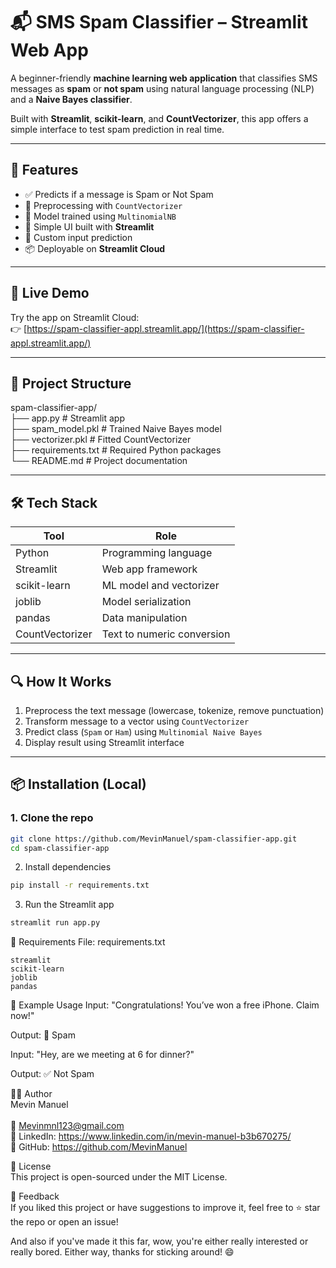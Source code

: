 # 📬 SMS Spam Classifier – Streamlit Web App

A beginner-friendly **machine learning web application** that classifies SMS messages as **spam** or **not spam** using natural language processing (NLP) and a **Naive Bayes classifier**.

Built with **Streamlit**, **scikit-learn**, and **CountVectorizer**, this app offers a simple interface to test spam prediction in real time.

---

## 🧠 Features

- ✅ Predicts if a message is Spam or Not Spam
- 🧹 Preprocessing with `CountVectorizer`
- 🤖 Model trained using `MultinomialNB`
- 🧾 Simple UI built with **Streamlit**
- 🧠 Custom input prediction
- 📦 Deployable on **Streamlit Cloud**

---

## 🚀 Live Demo

Try the app on Streamlit Cloud:  
👉 [https://spam-classifier-appl.streamlit.app/](https://spam-classifier-appl.streamlit.app/)  

---

## 📁 Project Structure

spam-classifier-app/ <br>
├── app.py # Streamlit app <br>
├── spam_model.pkl # Trained Naive Bayes model <br>
├── vectorizer.pkl # Fitted CountVectorizer <br>
├── requirements.txt # Required Python packages <br>
└── README.md # Project documentation <br>


---

## 🛠 Tech Stack

| Tool             | Role                        |
|------------------|-----------------------------|
| Python           | Programming language        |
| Streamlit        | Web app framework           |
| scikit-learn     | ML model and vectorizer     |
| joblib           | Model serialization         |
| pandas           | Data manipulation           |
| CountVectorizer  | Text to numeric conversion  |

---

## 🔍 How It Works

1. Preprocess the text message (lowercase, tokenize, remove punctuation)
2. Transform message to a vector using `CountVectorizer`
3. Predict class (`Spam` or `Ham`) using `Multinomial Naive Bayes`
4. Display result using Streamlit interface

---

## 📦 Installation (Local)

### 1. Clone the repo
```bash
git clone https://github.com/MevinManuel/spam-classifier-app.git
cd spam-classifier-app
```

2. Install dependencies
```bash
pip install -r requirements.txt
```

3. Run the Streamlit app
```bash
streamlit run app.py
```

🔐 Requirements
File: requirements.txt

```nginx
streamlit
scikit-learn
joblib
pandas
```

🧪 Example Usage
Input:
"Congratulations! You’ve won a free iPhone. Claim now!"

Output:
🚫 Spam

Input:
"Hey, are we meeting at 6 for dinner?"

Output:
✅ Not Spam

🧑‍💻 Author <br>
Mevin Manuel
<br>
<br>
📧 Mevinmnl123@gmail.com <br>
🔗 LinkedIn: https://www.linkedin.com/in/mevin-manuel-b3b670275/ <br>
🔗 GitHub: https://github.com/MevinManuel <br>

📄 License <br>
This project is open-sourced under the MIT License.

📢 Feedback <br>
If you liked this project or have suggestions to improve it, feel free to ⭐️ star the repo or open an issue!

And also if you've made it this far, wow, you're either really interested or really bored. Either way, thanks for sticking around! 😄
